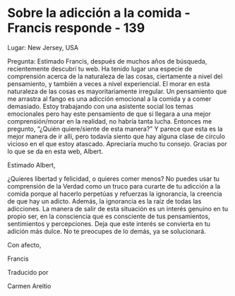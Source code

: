 # Sobre la adicción a la comida - Francis responde - 139

Lugar: New Jersey, USA

Pregunta: Estimado Francis, despu&eacute;s de muchos a&ntilde;os de b&uacute;squeda, recientemente descubr&iacute; tu web. Ha tenido lugar una especie de comprensi&oacute;n acerca de la naturaleza de las cosas, ciertamente a nivel del pensamiento, y tambi&eacute;n a veces a nivel experiencial. El morar en esta naturaleza de las cosas es mayoritariamente irregular. Un pensamiento que me arrastra al fango es una adicci&oacute;n emocional a la comida y a comer demasiado. Estoy trabajando con una asistente social los temas emocionales pero hay este pensamiento de que si llegara a una mejor comprensi&oacute;n/morar en la realidad, no habr&iacute;a tanta lucha. Entonces me pregunto, &ldquo;&iquest;Qui&eacute;n quiere/siente de esta manera?&rdquo; Y parece que esta es la mejor manera de ir all&iacute;, pero todav&iacute;a siento que hay alguna clase de c&iacute;rculo vicioso en el que estoy atascado. Apreciar&iacute;a mucho tu consejo. Gracias por lo que se da en esta web, Albert.

Estimado Albert,

&iquest;Quieres libertad y felicidad, o quieres comer menos? No puedes usar tu comprensi&oacute;n de la Verdad como un truco para curarte de tu adicci&oacute;n a la comida porque al hacerlo perpet&uacute;as y refuerzas la ignorancia, la creencia de que hay un adicto. Adem&aacute;s, la ignorancia es la ra&iacute;z de todas las adicciones. La manera de salir de esta situaci&oacute;n es un inter&eacute;s genuino en tu propio ser, en la consciencia que es consciente de tus pensamientos, sentimientos y percepciones. Deja que este inter&eacute;s se convierta en tu adici&oacute;n m&aacute;s dulce. No te preocupes de lo dem&aacute;s, ya se solucionar&aacute;.

Con afecto, 

Francis

Traducido por 

Carmen Areitio

